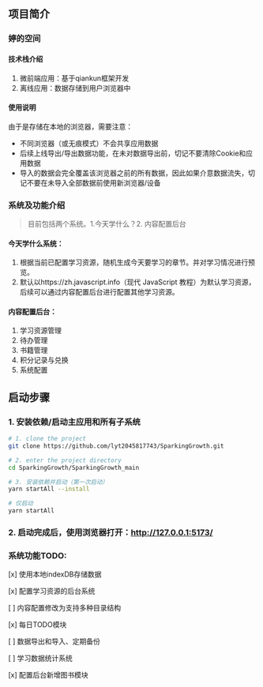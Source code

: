 ## 项目简介
### 婷的空间
#### 技术栈介绍
1. 微前端应用：基于qiankun框架开发
2. 离线应用：数据存储到用户浏览器中

#### 使用说明
由于是存储在本地的浏览器，需要注意：
- 不同浏览器（或无痕模式）不会共享应用数据
- 后续上线导出/导出数据功能，在未对数据导出前，切记不要清除Cookie和应用数据
- 导入的数据会完全覆盖该浏览器之前的所有数据，因此如果介意数据流失，切记不要在未导入全部数据前使用新浏览器/设备


### 系统及功能介绍
> 目前包括两个系统。1.今天学什么？2. 内容配置后台

#### 今天学什么系统：
1. 根据当前已配置学习资源，随机生成今天要学习的章节。并对学习情况进行预览。
2. 默认以https://zh.javascript.info（现代 JavaScript 教程）为默认学习资源，后续可以通过内容配置后台进行配置其他学习资源。

#### 内容配置后台：
1. 学习资源管理
2. 待办管理
3. 书籍管理
4. 积分记录与兑换
5. 系统配置


## 启动步骤
### 1. 安装依赖/启动主应用和所有子系统
```bash
# 1. clone the project
git clone https://github.com/lyt2045817743/SparkingGrowth.git

# 2. enter the project directory
cd SparkingGrowth/SparkingGrowth_main

# 3. 安装依赖并启动（第一次启动）
yarn startAll --install

# 仅启动
yarn startAll
```

### 2. 启动完成后，使用浏览器打开：http://127.0.0.1:5173/


### 系统功能TODO:
[x] 使用本地indexDB存储数据

[x] 配置学习资源的后台系统

[ ] 内容配置修改为支持多种目录结构

[x] 每日TODO模块

[ ] 数据导出和导入、定期备份

[ ] 学习数据统计系统

[x] 配置后台新增图书模块